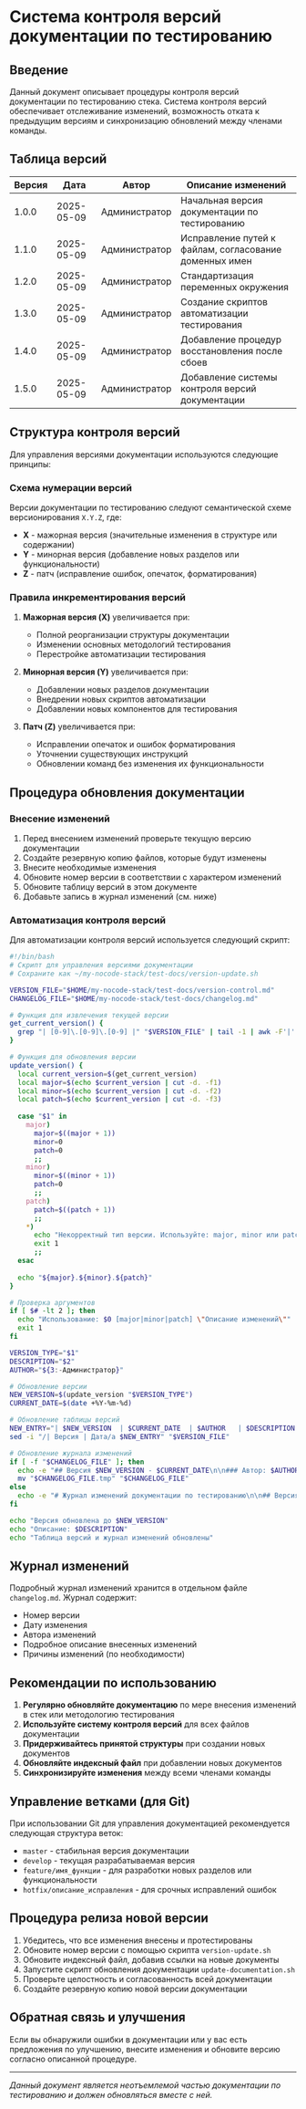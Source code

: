 # Система контроля версий документации по тестированию

## Введение

Данный документ описывает процедуры контроля версий документации по тестированию стека. Система контроля версий обеспечивает отслеживание изменений, возможность отката к предыдущим версиям и синхронизацию обновлений между членами команды.

## Таблица версий

| Версия | Дата        | Автор           | Описание изменений                                          |
|--------|-------------|-----------------|-------------------------------------------------------------|
| 1.0.0  | 2025-05-09  | Администратор   | Начальная версия документации по тестированию               |
| 1.1.0  | 2025-05-09  | Администратор   | Исправление путей к файлам, согласование доменных имен     |
| 1.2.0  | 2025-05-09  | Администратор   | Стандартизация переменных окружения                         |
| 1.3.0  | 2025-05-09  | Администратор   | Создание скриптов автоматизации тестирования                |
| 1.4.0  | 2025-05-09  | Администратор   | Добавление процедур восстановления после сбоев              |
| 1.5.0  | 2025-05-09  | Администратор   | Добавление системы контроля версий документации             |

## Структура контроля версий

Для управления версиями документации используются следующие принципы:

### Схема нумерации версий

Версии документации по тестированию следуют семантической схеме версионирования `X.Y.Z`, где:

- **X** - мажорная версия (значительные изменения в структуре или содержании)
- **Y** - минорная версия (добавление новых разделов или функциональности)
- **Z** - патч (исправление ошибок, опечаток, форматирования)

### Правила инкрементирования версий

1. **Мажорная версия (X)** увеличивается при:
   - Полной реорганизации структуры документации
   - Изменении основных методологий тестирования
   - Перестройке автоматизации тестирования

2. **Минорная версия (Y)** увеличивается при:
   - Добавлении новых разделов документации
   - Внедрении новых скриптов автоматизации
   - Добавлении новых компонентов для тестирования

3. **Патч (Z)** увеличивается при:
   - Исправлении опечаток и ошибок форматирования
   - Уточнении существующих инструкций
   - Обновлении команд без изменения их функциональности

## Процедура обновления документации

### Внесение изменений

1. Перед внесением изменений проверьте текущую версию документации
2. Создайте резервную копию файлов, которые будут изменены
3. Внесите необходимые изменения
4. Обновите номер версии в соответствии с характером изменений
5. Обновите таблицу версий в этом документе
6. Добавьте запись в журнал изменений (см. ниже)

### Автоматизация контроля версий

Для автоматизации контроля версий используется следующий скрипт:

```bash
#!/bin/bash
# Скрипт для управления версиями документации
# Сохраните как ~/my-nocode-stack/test-docs/version-update.sh

VERSION_FILE="$HOME/my-nocode-stack/test-docs/version-control.md"
CHANGELOG_FILE="$HOME/my-nocode-stack/test-docs/changelog.md"

# Функция для извлечения текущей версии
get_current_version() {
  grep "| [0-9]\.[0-9]\.[0-9] |" "$VERSION_FILE" | tail -1 | awk -F'|' '{print $2}' | tr -d ' '
}

# Функция для обновления версии
update_version() {
  local current_version=$(get_current_version)
  local major=$(echo $current_version | cut -d. -f1)
  local minor=$(echo $current_version | cut -d. -f2)
  local patch=$(echo $current_version | cut -d. -f3)
  
  case "$1" in
    major)
      major=$((major + 1))
      minor=0
      patch=0
      ;;
    minor)
      minor=$((minor + 1))
      patch=0
      ;;
    patch)
      patch=$((patch + 1))
      ;;
    *)
      echo "Некорректный тип версии. Используйте: major, minor или patch"
      exit 1
      ;;
  esac
  
  echo "${major}.${minor}.${patch}"
}

# Проверка аргументов
if [ $# -lt 2 ]; then
  echo "Использование: $0 [major|minor|patch] \"Описание изменений\""
  exit 1
fi

VERSION_TYPE="$1"
DESCRIPTION="$2"
AUTHOR="${3:-Администратор}"

# Обновление версии
NEW_VERSION=$(update_version "$VERSION_TYPE")
CURRENT_DATE=$(date +%Y-%m-%d)

# Обновление таблицы версий
NEW_ENTRY="| $NEW_VERSION  | $CURRENT_DATE  | $AUTHOR   | $DESCRIPTION |"
sed -i "/| Версия | Дата/a $NEW_ENTRY" "$VERSION_FILE"

# Обновление журнала изменений
if [ -f "$CHANGELOG_FILE" ]; then
  echo -e "## Версия $NEW_VERSION - $CURRENT_DATE\n\n### Автор: $AUTHOR\n\n$DESCRIPTION\n\n---\n\n$(cat $CHANGELOG_FILE)" > "$CHANGELOG_FILE.tmp"
  mv "$CHANGELOG_FILE.tmp" "$CHANGELOG_FILE"
else
  echo -e "# Журнал изменений документации по тестированию\n\n## Версия $NEW_VERSION - $CURRENT_DATE\n\n### Автор: $AUTHOR\n\n$DESCRIPTION\n" > "$CHANGELOG_FILE"
fi

echo "Версия обновлена до $NEW_VERSION"
echo "Описание: $DESCRIPTION"
echo "Таблица версий и журнал изменений обновлены"
```

## Журнал изменений

Подробный журнал изменений хранится в отдельном файле `changelog.md`. Журнал содержит:

- Номер версии
- Дату изменения
- Автора изменений
- Подробное описание внесенных изменений
- Причины изменений (по необходимости)

## Рекомендации по использованию

1. **Регулярно обновляйте документацию** по мере внесения изменений в стек или методологию тестирования
2. **Используйте систему контроля версий** для всех файлов документации
3. **Придерживайтесь принятой структуры** при создании новых документов
4. **Обновляйте индексный файл** при добавлении новых документов
5. **Синхронизируйте изменения** между всеми членами команды

## Управление ветками (для Git)

При использовании Git для управления документацией рекомендуется следующая структура веток:

- `master` - стабильная версия документации
- `develop` - текущая разрабатываемая версия
- `feature/имя_функции` - для разработки новых разделов или функциональности
- `hotfix/описание_исправления` - для срочных исправлений ошибок

## Процедура релиза новой версии

1. Убедитесь, что все изменения внесены и протестированы
2. Обновите номер версии с помощью скрипта `version-update.sh`
3. Обновите индексный файл, добавив ссылки на новые документы
4. Запустите скрипт обновления документации `update-documentation.sh`
5. Проверьте целостность и согласованность всей документации
6. Создайте резервную копию новой версии документации

## Обратная связь и улучшения

Если вы обнаружили ошибки в документации или у вас есть предложения по улучшению, внесите изменения и обновите версию согласно описанной процедуре.

---

*Данный документ является неотъемлемой частью документации по тестированию и должен обновляться вместе с ней.*
